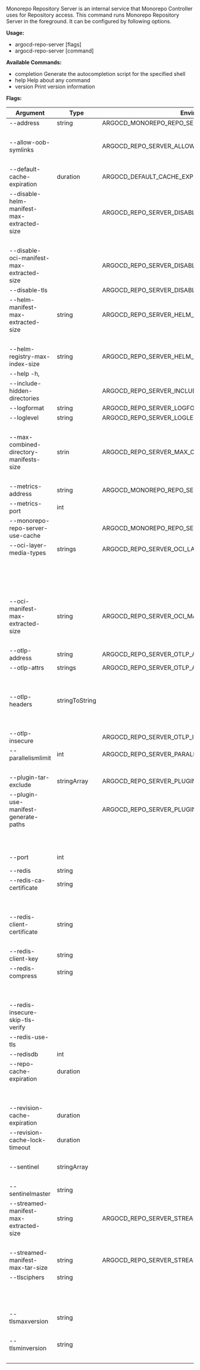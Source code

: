 Monorepo Repository Server is an internal service that Monorepo Controller uses for Repository access.  This command runs Monorepo Repository Server in the foreground.  It can be configured by following options.


**Usage:**

* argocd-repo-server [flags]
* argocd-repo-server [command]

**Available Commands:**

* completion  Generate the autocompletion script for the specified shell
* help        Help about any command
* version     Print version information

**Flags:**


| Argument                                | Type        | Environment Variable                         | Description                                                  |
| --------------------------------------- | ----------- | -------------------------------------------- | ------------------------------------------------------------ |
| --address                               | string      | ARGOCD_MONOREPO_REPO_SERVER_LISTEN_ADDRESS   | Listen on given address for incoming connections (default    |
|                                         |             |                                              | "0.0.0.0")                                                   |
| --allow-oob-symlinks                    |             | ARGOCD_REPO_SERVER_ALLOW_OUT_OF_BOUNDS_SYMLINKS | Allow out-of-bounds symlinks in repositories (not            |
|                                         |             |                                              | recommended)                                                 |
| --default-cache-expiration              | duration    | ARGOCD_DEFAULT_CACHE_EXPIRATION              | Cache expiration default (default 24h0m0s)                   |
| --disable-helm-manifest-max-extracted-size |             | ARGOCD_REPO_SERVER_DISABLE_HELM_MANIFEST_MAX_EXTRACTED_SIZE | Disable maximum size of helm manifest archives when          |
|                                         |             |                                              | extracted                                                    |
| --disable-oci-manifest-max-extracted-size |             | ARGOCD_REPO_SERVER_DISABLE_OCI_MANIFEST_MAX_EXTRACTED_SIZE | Disable maximum size of oci manifest archives when extracted |
| --disable-tls                           |             | ARGOCD_REPO_SERVER_DISABLE_TLS               | Disable TLS on the gRPC endpoint                             |
| --helm-manifest-max-extracted-size      | string      | ARGOCD_REPO_SERVER_HELM_MANIFEST_MAX_EXTRACTED_SIZE | Maximum size of helm manifest archives when extracted        |
|                                         |             |                                              | (default "1G")                                               |
| --helm-registry-max-index-size          | string      | ARGOCD_REPO_SERVER_HELM_MANIFEST_MAX_INDEX_SIZE | Maximum size of registry index file (default "1G")           |
| --help -h,                              |             |                                              | help for argocd-repo-server                                  |
| --include-hidden-directories            |             | ARGOCD_REPO_SERVER_INCLUDE_HIDDEN_DIRECTORIES | Include hidden directories from Git                          |
| --logformat                             | string      | ARGOCD_REPO_SERVER_LOGFORMAT                 | Set the logging format. One of: json,text (default "json")   |
| --loglevel                              | string      | ARGOCD_REPO_SERVER_LOGLEVEL                  | Set the logging level. One of: debug,info,warn,error         |
|                                         |             |                                              | (default "info")                                             |
| --max-combined-directory-manifests-size | strin       | ARGOCD_REPO_SERVER_MAX_COMBINED_DIRECTORY_MANIFESTS_SIZE | g   Max combined size of manifest files in a directory-type  |
|                                         |             |                                              | Application (default "10M")                                  |
| --metrics-address                       | string      | ARGOCD_MONOREPO_REPO_SERVER_METRICS_LISTEN_ADDRESS | Listen on given address for metrics (default "0.0.0.0")      |
| --metrics-port                          | int         |                                              | Start metrics server on given port (default 8094)            |
| --monorepo-repo-server-use-cache        |             | ARGOCD_MONOREPO_REPO_SERVER_USE_CACHE        | Use Redis cache (default true)                               |
| --oci-layer-media-types                 | strings     | ARGOCD_REPO_SERVER_OCI_LAYER_MEDIA_TYPES     | Comma separated list of allowed media types for OCI media    |
|                                         |             |                                              | types. This only accounts for media types within layers.     |
|                                         |             |                                              | (default [application/vnd.oci.image.layer.v1.tar,application |
|                                         |             |                                              | /vnd.oci.image.layer.v1.tar+gzip,application/vnd.cncf.helm.c |
|                                         |             |                                              | hart.content.v1.tar+gzip])                                   |
| --oci-manifest-max-extracted-size       | string      | ARGOCD_REPO_SERVER_OCI_MANIFEST_MAX_EXTRACTED_SIZE | Maximum size of oci manifest archives when extracted         |
|                                         |             |                                              | (default "1G")                                               |
| --otlp-address                          | string      | ARGOCD_REPO_SERVER_OTLP_ADDRESS              | OpenTelemetry collector address to send traces to            |
| --otlp-attrs                            | strings     | ARGOCD_REPO_SERVER_OTLP_ATTRS                | List of OpenTelemetry collector extra attrs when send        |
|                                         |             |                                              | traces, each attribute is separated by a colon(e.g.          |
|                                         |             |                                              | key:value)                                                   |
| --otlp-headers                          | stringToString |                                              | List of OpenTelemetry collector extra headers sent with      |
|                                         |             |                                              | traces, headers are comma-separated key-value pairs(e.g.     |
|                                         |             |                                              | key1=value1,key2=value2) (default [])                        |
| --otlp-insecure                         |             | ARGOCD_REPO_SERVER_OTLP_INSECURE             | OpenTelemetry collector insecure mode (default true)         |
| --parallelismlimit                      | int         | ARGOCD_REPO_SERVER_PARALLELISM_LIMIT         | Limit on number of concurrent manifests generate requests.   |
|                                         |             |                                              | Any value less the 1 means no limit.                         |
| --plugin-tar-exclude                    | stringArray | ARGOCD_REPO_SERVER_PLUGIN_TAR_EXCLUSIONS     | Globs to filter when sending tarballs to plugins.            |
| --plugin-use-manifest-generate-paths    |             | ARGOCD_REPO_SERVER_PLUGIN_USE_MANIFEST_GENERATE_PATHS | Pass the resources described in argocd.argoproj.io/manifest- |
|                                         |             |                                              | generate-paths value to the cmpserver to generate the        |
|                                         |             |                                              | application manifests.                                       |
| --port                                  | int         |                                              | Listen on given port for incoming connections (default 8091) |
| --redis                                 | string      |                                              | Redis server hostname and port (e.g. argocd-redis:6379).     |
| --redis-ca-certificate                  | string      |                                              | Path to Redis server CA certificate (e.g.                    |
|                                         |             |                                              | /etc/certs/redis/ca.crt). If not specified, system trusted   |
|                                         |             |                                              | CAs will be used for server certificate validation.          |
| --redis-client-certificate              | string      |                                              | Path to Redis client certificate (e.g.                       |
|                                         |             |                                              | /etc/certs/redis/client.crt).                                |
| --redis-client-key                      | string      |                                              | Path to Redis client key (e.g. /etc/certs/redis/client.crt). |
| --redis-compress                        | string      |                                              | Enable compression for data sent to Redis with the required  |
|                                         |             |                                              | compression algorithm. (possible values: gzip, none)         |
|                                         |             |                                              | (default "gzip")                                             |
| --redis-insecure-skip-tls-verify        |             |                                              | Skip Redis server certificate validation.                    |
| --redis-use-tls                         |             |                                              | Use TLS when connecting to Redis.                            |
| --redisdb                               | int         |                                              | Redis database.                                              |
| --repo-cache-expiration                 | duration    |                                              | Cache expiration for repo state, incl. app lists, app        |
|                                         |             |                                              | details, manifest generation, revision meta-data (default    |
|                                         |             |                                              | 24h0m0s)                                                     |
| --revision-cache-expiration             | duration    |                                              | Cache expiration for cached revision (default 3m0s)          |
| --revision-cache-lock-timeout           | duration    |                                              | Cache TTL for locks to prevent duplicate requests on         |
|                                         |             |                                              | revisions, set to 0 to disable (default 10s)                 |
| --sentinel                              | stringArray |                                              | Redis sentinel hostname and port (e.g. argocd-redis-ha-      |
|                                         |             |                                              | announce-0:6379).                                            |
| --sentinelmaster                        | string      |                                              | Redis sentinel master group name. (default "master")         |
| --streamed-manifest-max-extracted-size  | string      | ARGOCD_REPO_SERVER_STREAMED_MANIFEST_MAX_EXTRACTED_SIZE | Maximum size of streamed manifest archives when extracted    |
|                                         |             |                                              | (default "1G")                                               |
| --streamed-manifest-max-tar-size        | string      | ARGOCD_REPO_SERVER_STREAMED_MANIFEST_MAX_TAR_SIZE | Maximum size of streamed manifest archives (default "100M")  |
| --tlsciphers                            | string      |                                              | The list of acceptable ciphers to be used when establishing  |
|                                         |             |                                              | TLS connections. Use 'list' to list available ciphers.       |
|                                         |             |                                              | (default "TLS_ECDHE_RSA_WITH_AES_256_GCM_SHA384")            |
| --tlsmaxversion                         | string      |                                              | The maximum SSL/TLS version that is acceptable (one of:      |
|                                         |             |                                              | 1.0,1.1,1.2,1.3) (default "1.3")                             |
| --tlsminversion                         | string      |                                              | The minimum SSL/TLS version that is acceptable (one of:      |
|                                         |             |                                              | 1.0,1.1,1.2,1.3) (default "1.2")                             |

